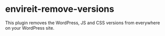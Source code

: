 # envireit-remove-versions
This plugin removes the WordPress, JS and CSS versions from everywhere on your WordPress site.
